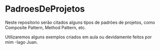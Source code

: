 # PadroesDeProjetos

Neste repositorio serão citados alguns tipos de padrões de projetos, como Composite Pattern, Method Pattern, etc.

Utilizaremos alguns exemplos criados em aula ou devidamente feitos por mim -Iago Juan.
